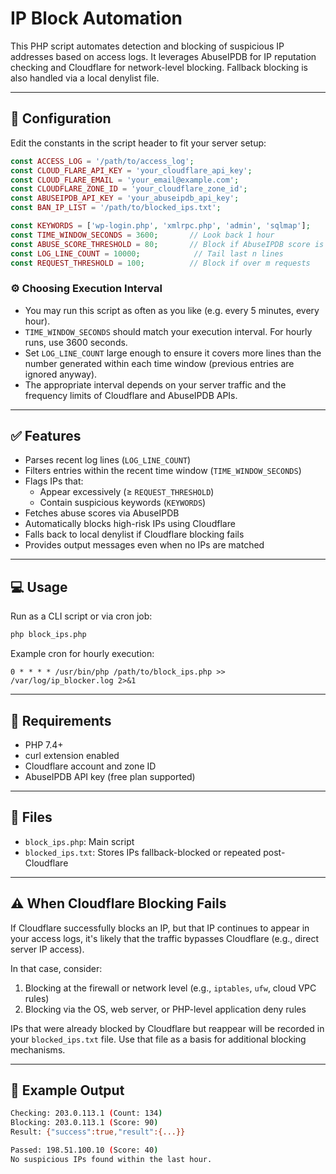 # IP Block Automation

This PHP script automates detection and blocking of suspicious IP addresses based on access logs. It leverages AbuseIPDB for IP reputation checking and Cloudflare for network-level blocking. Fallback blocking is also handled via a local denylist file.

---

## 🔧 Configuration

Edit the constants in the script header to fit your server setup:

```php
const ACCESS_LOG = '/path/to/access_log';
const CLOUD_FLARE_API_KEY = 'your_cloudflare_api_key';
const CLOUD_FLARE_EMAIL = 'your_email@example.com';
const CLOUDFLARE_ZONE_ID = 'your_cloudflare_zone_id';
const ABUSEIPDB_API_KEY = 'your_abuseipdb_api_key';
const BAN_IP_LIST = '/path/to/blocked_ips.txt';

const KEYWORDS = ['wp-login.php', 'xmlrpc.php', 'admin', 'sqlmap'];
const TIME_WINDOW_SECONDS = 3600;       // Look back 1 hour
const ABUSE_SCORE_THRESHOLD = 80;       // Block if AbuseIPDB score is 80+
const LOG_LINE_COUNT = 10000;            // Tail last n lines
const REQUEST_THRESHOLD = 100;          // Block if over m requests
```

### ⚙️ Choosing Execution Interval

- You may run this script as often as you like (e.g. every 5 minutes, every hour).
- `TIME_WINDOW_SECONDS` should match your execution interval. For hourly runs, use 3600 seconds.
- Set `LOG_LINE_COUNT` large enough to ensure it covers more lines than the number generated within each time window (previous entries are ignored anyway).
- The appropriate interval depends on your server traffic and the frequency limits of Cloudflare and AbuseIPDB APIs.

---

## ✅ Features

- Parses recent log lines (`LOG_LINE_COUNT`)
- Filters entries within the recent time window (`TIME_WINDOW_SECONDS`)
- Flags IPs that:
  - Appear excessively (≥ `REQUEST_THRESHOLD`)
  - Contain suspicious keywords (`KEYWORDS`)
- Fetches abuse scores via AbuseIPDB
- Automatically blocks high-risk IPs using Cloudflare
- Falls back to local denylist if Cloudflare blocking fails
- Provides output messages even when no IPs are matched

---

## 💻 Usage

Run as a CLI script or via cron job:

```bash
php block_ips.php
```

Example cron for hourly execution:

```cron
0 * * * * /usr/bin/php /path/to/block_ips.php >> /var/log/ip_blocker.log 2>&1
```

---

## 🔐 Requirements

- PHP 7.4+
- curl extension enabled
- Cloudflare account and zone ID
- AbuseIPDB API key (free plan supported)

---

## 📁 Files

- `block_ips.php`: Main script
- `blocked_ips.txt`: Stores IPs fallback-blocked or repeated post-Cloudflare

---

## ⚠️ When Cloudflare Blocking Fails

If Cloudflare successfully blocks an IP, but that IP continues to appear in your access logs, it's likely that the traffic bypasses Cloudflare (e.g., direct server IP access).

In that case, consider:

1. Blocking at the firewall or network level (e.g., `iptables`, `ufw`, cloud VPC rules)
2. Blocking via the OS, web server, or PHP-level application deny rules

IPs that were already blocked by Cloudflare but reappear will be recorded in your `blocked_ips.txt` file. Use that file as a basis for additional blocking mechanisms.

---

## 🧪 Example Output

```bash
Checking: 203.0.113.1 (Count: 134) 
Blocking: 203.0.113.1 (Score: 90)
Result: {"success":true,"result":{...}}

Passed: 198.51.100.10 (Score: 40)
No suspicious IPs found within the last hour.
```

